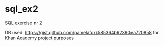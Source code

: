 # sql_ex2
SQL exercise nr 2


DB used: https://gist.github.com/pamelafox/585364b62390ea720858 for Khan Academy project purposes
